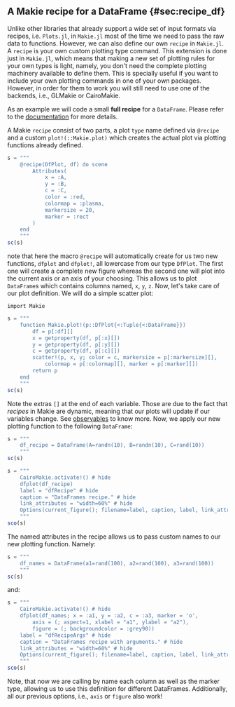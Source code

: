 ## A Makie recipe for a DataFrame {#sec:recipe_df}

Unlike other libraries that already support a wide set of input formats via recipes, i.e. `Plots.jl`, in `Makie.jl` most of the time we need to pass the raw data to functions.
However, we can also define our own  `recipe` in  `Makie.jl`.
A `recipe` is your own custom plotting type command.
This extension is done just in `Makie.jl`, which means that making a new set of plotting rules for your own types is light, namely, you don't need the complete plotting machinery available to define them. This is specially useful if you want to include your own plotting commands in one of your own packages.
However, in order for them to work you will still need to use one of the backends, i.e., GLMakie or CairoMakie.

As an example we will code a small **full recipe** for a `DataFrame`. Please refer to the [documentation](https://makie.juliaplots.org/stable/documentation/recipes/) for more details.

A Makie `recipe` consist of two parts, a plot `type` name defined via `@recipe` and a custom `plot!(::Makie.plot)` which creates the actual plot via plotting functions already defined.

```jl
s = """
    @recipe(DfPlot, df) do scene
        Attributes(
            x = :A,
            y = :B,
            c = :C,
            color = :red,
            colormap = :plasma,
            markersize = 20,
            marker = :rect
        )
    end
    """
sc(s)
```

note that here the macro `@recipe` will automatically create for us two new functions, `dfplot` and `dfplot!`, all lowercase from our type `DfPlot`.
The first one will create a complete new figure whereas the second one will plot into the current axis or an axis of your choosing.
This allows us to plot `DataFrame`s which contains columns named, `x`, `y`, `z`.
Now, let's take care of our plot definition.
We will do a simple scatter plot:

```
import Makie
```

```jl
s = """
    function Makie.plot!(p::DfPlot{<:Tuple{<:DataFrame}})
        df = p[:df][]
        x = getproperty(df, p[:x][])
        y = getproperty(df, p[:y][])
        c = getproperty(df, p[:c][])
        scatter!(p, x, y; color = c, markersize = p[:markersize][],
            colormap = p[:colormap][], marker = p[:marker][])
        return p
    end
    """
sc(s)
```

Note the extras `[]` at the end of each variable.
Those are due to the fact that *recipes* in Makie are dynamic, meaning that our plots will update if our variables change.
See [observables](https://makie.juliaplots.org/stable/documentation/nodes/) to know more.
Now, we apply our new plotting function to the following `DataFrame`:

```jl
s = """
    df_recipe = DataFrame(A=randn(10), B=randn(10), C=rand(10))
    """
sc(s)
```

```jl
s = """
    CairoMakie.activate!() # hide
    dfplot(df_recipe)
    label = "dfRecipe" # hide
    caption = "DataFrames recipe." # hide
    link_attributes = "width=60%" # hide
    Options(current_figure(); filename=label, caption, label, link_attributes) # hide
    """
sco(s)
```

The named attributes in the recipe allows us to pass custom names to our new plotting function. Namely:

```jl
s = """
    df_names = DataFrame(a1=rand(100), a2=rand(100), a3=rand(100))
    """
sc(s)
```

and:

```jl
s = """
    CairoMakie.activate!() # hide
    dfplot(df_names; x = :a1, y = :a2, c = :a3, marker = 'o',
        axis = (; aspect=1, xlabel = "a1", ylabel = "a2"),
        figure = (; backgroundcolor = :grey90))
    label = "dfRecipeArgs" # hide
    caption = "DataFrames recipe with arguments." # hide
    link_attributes = "width=60%" # hide
    Options(current_figure(); filename=label, caption, label, link_attributes) # hide
    """
sco(s)
```

Note, that now we are calling by name each column as well as the marker type, allowing us to use this definition for different DataFrames.
Additionally, all our previous options, i.e., `axis` or `figure` also work!
